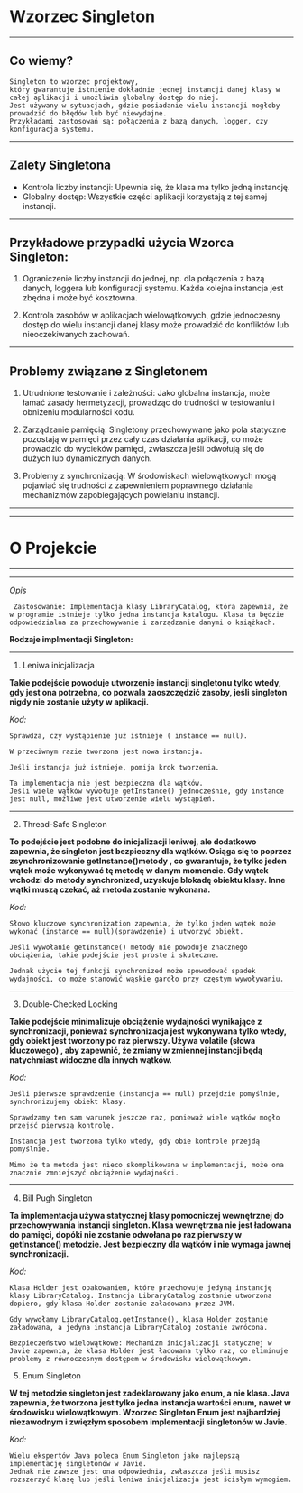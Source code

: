 # Wzorzec Singleton

----

## Co wiemy?

```
Singleton to wzorzec projektowy, 
który gwarantuje istnienie dokładnie jednej instancji danej klasy w całej aplikacji i umożliwia globalny dostęp do niej. 
Jest używany w sytuacjach, gdzie posiadanie wielu instancji mogłoby prowadzić do błędów lub być niewydajne. 
Przykładami zastosowań są: połączenia z bazą danych, logger, czy konfiguracja systemu.
```
----
## Zalety Singletona
* Kontrola liczby instancji: Upewnia się, że klasa ma tylko jedną instancję.
* Globalny dostęp: Wszystkie części aplikacji korzystają z tej samej instancji.

----

## Przykładowe przypadki użycia Wzorca Singleton:

1. Ograniczenie liczby instancji do jednej, np. dla połączenia z bazą danych, loggera lub konfiguracji
    systemu. Każda kolejna instancja jest zbędna i może być kosztowna.


2. Kontrola zasobów w aplikacjach wielowątkowych, gdzie jednoczesny dostęp do wielu instancji
    danej klasy może prowadzić do konfliktów lub nieoczekiwanych zachowań.

----
## Problemy związane z Singletonem

1. Utrudnione testowanie i zależności: Jako globalna instancja, może łamać zasady hermetyzacji, prowadząc do trudności w testowaniu i obniżeniu modularności kodu.


2. Zarządzanie pamięcią: Singletony przechowywane jako pola statyczne pozostają w pamięci przez cały czas działania aplikacji, co może prowadzić do wycieków pamięci, zwłaszcza jeśli odwołują się do dużych lub dynamicznych danych.


3. Problemy z synchronizacją: W środowiskach wielowątkowych mogą pojawiać się trudności z zapewnieniem poprawnego działania mechanizmów zapobiegających powielaniu instancji.

----

----

# O Projekcie

----

----

*Opis*

````
 Zastosowanie: Implementacja klasy LibraryCatalog, która zapewnia, że w programie istnieje tylko jedna instancja katalogu. Klasa ta będzie odpowiedzialna za przechowywanie i zarządzanie danymi o książkach.
````

**Rodzaje implmentacji Singleton:**

----

1. Leniwa inicjalizacja

**Takie podejście powoduje utworzenie instancji singletonu tylko wtedy, gdy jest ona potrzebna, co pozwala zaoszczędzić zasoby, jeśli singleton nigdy nie zostanie użyty w aplikacji.**

*Kod:*

````
Sprawdza, czy wystąpienie już istnieje ( instance == null).

W przeciwnym razie tworzona jest nowa instancja.

Jeśli instancja już istnieje, pomija krok tworzenia.

Ta implementacja nie jest bezpieczna dla wątków. 
Jeśli wiele wątków wywołuje getInstance() jednocześnie, gdy instance jest null, możliwe jest utworzenie wielu wystąpień.

````

----

2. Thread-Safe Singleton

**To podejście jest podobne do inicjalizacji leniwej, ale dodatkowo zapewnia, że ​​singleton jest bezpieczny dla wątków.
Osiąga się to poprzez zsynchronizowanie getInstance()metody , co gwarantuje, że tylko jeden wątek może wykonywać tę metodę w danym momencie.
Gdy wątek wchodzi do metody synchronized, uzyskuje blokadę obiektu klasy. Inne wątki muszą czekać, aż metoda zostanie wykonana.**

*Kod:*

```
Słowo kluczowe synchronization zapewnia, że tylko jeden wątek może wykonać (instance == null)(sprawdzenie) i utworzyć obiekt.

Jeśli wywołanie getInstance() metody nie powoduje znacznego obciążenia, takie podejście jest proste i skuteczne.

Jednak użycie tej funkcji synchronized może spowodować spadek wydajności, co może stanowić wąskie gardło przy częstym wywoływaniu.

```

----

3. Double-Checked Locking

**Takie podejście minimalizuje obciążenie wydajności wynikające z synchronizacji, ponieważ synchronizacja jest wykonywana tylko wtedy, gdy obiekt jest tworzony po raz pierwszy.
Używa volatile (słowa kluczowego) , aby zapewnić, że zmiany w zmiennej instancji będą natychmiast widoczne dla innych wątków.**

*Kod:*

```
Jeśli pierwsze sprawdzenie (instancja == null) przejdzie pomyślnie, synchronizujemy obiekt klasy.

Sprawdzamy ten sam warunek jeszcze raz, ponieważ wiele wątków mogło przejść pierwszą kontrolę.

Instancja jest tworzona tylko wtedy, gdy obie kontrole przejdą pomyślnie.

Mimo że ta metoda jest nieco skomplikowana w implementacji, może ona znacznie zmniejszyć obciążenie wydajności.

```

----

4. Bill Pugh Singleton

**Ta implementacja używa statycznej klasy pomocniczej wewnętrznej do przechowywania instancji singleton. Klasa wewnętrzna nie jest ładowana do pamięci, dopóki nie zostanie odwołana po raz pierwszy w getInstance() metodzie.
Jest bezpieczny dla wątków i nie wymaga jawnej synchronizacji.**

*Kod:*

```
Klasa Holder jest opakowaniem, które przechowuje jedyną instancję klasy LibraryCatalog. Instancja LibraryCatalog zostanie utworzona dopiero, gdy klasa Holder zostanie załadowana przez JVM.

Gdy wywołamy LibraryCatalog.getInstance(), klasa Holder zostanie załadowana, a jedyna instancja LibraryCatalog zostanie zwrócona. 

Bezpieczeństwo wielowątkowe: Mechanizm inicjalizacji statycznej w Javie zapewnia, że klasa Holder jest ładowana tylko raz, co eliminuje problemy z równoczesnym dostępem w środowisku wielowątkowym.
```

5. Enum Singleton

**W tej metodzie singleton jest zadeklarowany jako enum, a nie klasa.
Java zapewnia, że tworzona jest tylko jedna instancja wartości enum, nawet w środowisku wielowątkowym.
Wzorzec Singleton Enum jest najbardziej niezawodnym i zwięzłym sposobem implementacji singletonów w Javie.**

*Kod:*

````
Wielu ekspertów Java poleca Enum Singleton jako najlepszą implementację singletonów w Javie.
Jednak nie zawsze jest ona odpowiednia, zwłaszcza jeśli musisz rozszerzyć klasę lub jeśli leniwa inicjalizacja jest ścisłym wymogiem.
````